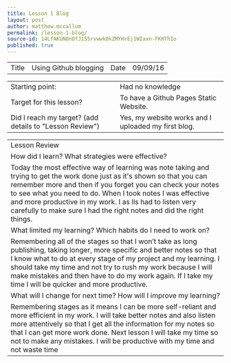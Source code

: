 ```yaml
---
title: Lesson 1 Blog
layout: post
author: matthew.mccallum
permalink: /lesson-1-blog/
source-id: 14LfAKUNOnOfJ155rvwwk0kZMYHrEj1WIaxn-FKHThIo
published: true
---
```

<table>
  <tr>
    <td>Title</td>
    <td>Using Github blogging</td>
    <td>Date</td>
    <td>09/09/16</td>
  </tr>
</table>


<table>
  <tr>
    <td>Starting point:</td>
    <td>Had no knowledge</td>
  </tr>
  <tr>
    <td>Target for this lesson?</td>
    <td>To have a Github Pages Static Website. </td>
  </tr>
  <tr>
    <td>Did I reach my target? 
(add details to "Lesson Review")</td>
    <td>Yes, my website works and I uploaded my first blog.</td>
  </tr>
</table>


<table>
  <tr>
    <td>Lesson Review</td>
  </tr>
  <tr>
    <td>How did I learn? What strategies were effective? </td>
  </tr>
  <tr>
    <td>Today the most effective way of learning was note taking and trying to get the work done just as it's shown so that you can remember more and then if you forget you can check your notes to see what you need to do. When I took notes I was effective and more productive in my work. I as lls had to listen very carefully to make sure I had the right notes and did the right things. </td>
  </tr>
  <tr>
    <td>What limited my learning? Which habits do I need to work on? </td>
  </tr>
  <tr>
    <td>Remembering all of the stages so that I won’t take as long publishing, taking longer, more specific and better notes so that I know what to do at every stage of my project and my learning. I should take my time and not try to rush my work because I will make mistakes and then have to do my work again. If I take my time I will be quicker and more productive. </td>
  </tr>
  <tr>
    <td>What will I change for next time? How will I improve my learning?</td>
  </tr>
  <tr>
    <td>Remembering stages as it means I can be more self-reliant and more efficient in my work. I will take better notes and also listen more attentively so that I get all the information for my notes so that I can get more work done. Next lesson I will take my time so not to make any mistakes. I will be productive with my time and not waste time</td>
  </tr>
</table>


